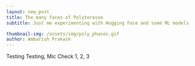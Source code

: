 ```yaml
---
layout: new_post
title: The many faces of Polyterasse
subtitle: Just me experimenting with Hugging Face and some ML models

thumbnail-img: /assets/img/poly_phases.gif
author: Ambarish Prakash
---
```


Testing Testing, Mic Check 1, 2, 3